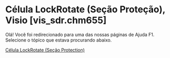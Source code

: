 
# Célula LockRotate (Seção Proteção), Visio [vis_sdr.chm655]

Olá! Você foi redirecionado para uma das nossas páginas de Ajuda F1. Selecione o tópico que estava procurando abaixo.

[Célula LockRotate (Seção Protection)](http://msdn.microsoft.com/library/2d97b31d-9008-307d-273a-1726007eeb34%28Office.15%29.aspx)
